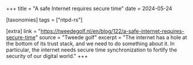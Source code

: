 +++
title = "A safe Internet requires secure time"
date = 2024-05-24

[taxonomies]
tags = ["ntpd-rs"]

[extra]
link = "https://tweedegolf.nl/en/blog/122/a-safe-internet-requires-secure-time"
source = "Tweede golf"
excerpt = "The internet has a hole at the bottom of its trust stack, and we need to do something about it. In particular, the internet needs secure time synchronization to fortify the security of our digital world."
+++
